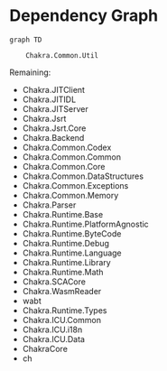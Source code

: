 # Dependency Graph

```mermaid
graph TD
    
    Chakra.Common.Util
```

Remaining:
- Chakra.JITClient
- Chakra.JITIDL
- Chakra.JITServer
- Chakra.Jsrt
- Chakra.Jsrt.Core
- Chakra.Backend
- Chakra.Common.Codex
- Chakra.Common.Common
- Chakra.Common.Core
- Chakra.Common.DataStructures
- Chakra.Common.Exceptions
- Chakra.Common.Memory
- Chakra.Parser
- Chakra.Runtime.Base
- Chakra.Runtime.PlatformAgnostic
- Chakra.Runtime.ByteCode
- Chakra.Runtime.Debug
- Chakra.Runtime.Language
- Chakra.Runtime.Library
- Chakra.Runtime.Math
- Chakra.SCACore
- Chakra.WasmReader
- wabt
- Chakra.Runtime.Types
- Chakra.ICU.Common
- Chakra.ICU.i18n
- Chakra.ICU.Data
- ChakraCore
- ch

